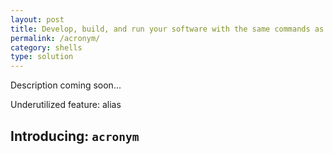 ```yaml
---
layout: post
title: Develop, build, and run your software with the same commands as your team
permalink: /acronym/
category: shells
type: solution
---
```

Description coming soon...

Underutilized feature: alias

## Introducing: `acronym`
